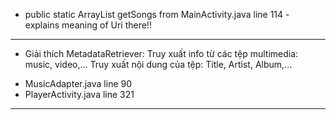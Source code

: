 - public static ArrayList<MusicFiles> getSongs from MainActivity.java line 114 - explains meaning of Uri there!!

--------------------------------------------------------------------------------------------------------------------------------------------
- Giải thích MetadataRetriever: Truy xuất info từ các tệp multimedia: music, video,... Truy xuất nội dung của tệp: Title, Artist, Album,...
+ MusicAdapter.java line 90
+ PlayerActivity.java line 321
--------------------------------------------------------------------------------------------------------------------------------------------
